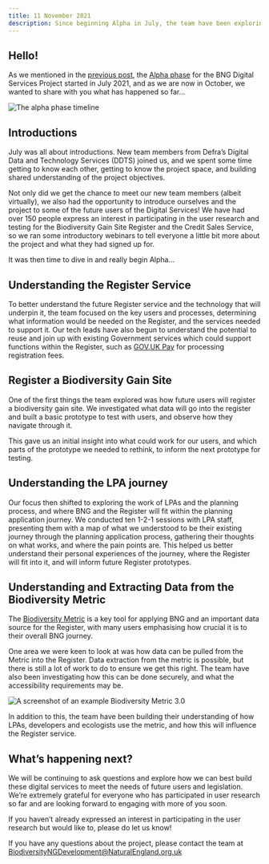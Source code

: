 ```yaml
---
title: 11 November 2021
description: Since beginning Alpha in July, the team have been exploring and validating the assumptions developed during Discovery. We have started looking at the technology which will underpin the Register, how users will add a site to the Register, as well as building our understanding of the Local Planning Authority (LPA) user journey and the Biodiversity Metric. 
---
```


## Hello! 

As we mentioned in the [previous post](/2021-11-01), the [Alpha phase](https://www.gov.uk/service-manual/agile-delivery/how-the-alpha-phase-works) for the BNG Digital Services Project started in July 2021, and as we are now in October, we wanted to share with you what has happened so far... 

![The alpha phase timeline](/2021-11-11-image-1.jpg)

## Introductions 

July was all about introductions. New team members from Defra’s Digital Data and Technology Services (DDTS) joined us, and we spent some time getting to know each other, getting to know the project space, and building shared understanding of the project objectives.  

Not only did we get the chance to meet our new team members (albeit virtually), we also had the opportunity to introduce ourselves and the project to some of the future users of the Digital Services! We have had over 150 people express an interest in participating in the user research and testing for the Biodiversity Gain Site Register and the Credit Sales Service, so we ran some introductory webinars to tell everyone a little bit more about the project and what they had signed up for.  

It was then time to dive in and really begin Alpha… 

## Understanding the Register Service 

To better understand the future Register service and the technology that will underpin it, the team focused on the key users and processes, determining what information would be needed on the Register, and the services needed to support it. Our tech leads have also begun to understand the potential to reuse and join up with existing Government services which could support functions within the Register, such as [GOV.UK Pay](https://www.payments.service.gov.uk/) for processing registration fees.   

## Register a Biodiversity Gain Site 

One of the first things the team explored was how future users will register a biodiversity gain site. We investigated what data will go into the register and built a basic prototype to test with users, and observe how they navigate through it.

This gave us an initial insight into what could work for our users, and which parts of the prototype we needed to rethink, to inform the next prototype for testing.  

## Understanding the LPA journey 

Our focus then shifted to exploring the work of LPAs and the planning process, and where BNG and the Register will fit within the planning application journey. We conducted ten 1-2-1 sessions with LPA staff, presenting them with a map of what we understood to be their existing journey through the planning application process, gathering their thoughts on what works, and where the pain points are. This helped us better understand their personal experiences of the journey, where the Register will fit into it, and will inform future Register prototypes. 

## Understanding and Extracting Data from the Biodiversity Metric  

The [Biodiversity Metric](https://www.gov.uk/government/news/biodiversity-30-metric-launched-in-new-sustainable-development-toolkit) is a key tool for applying BNG and an important data source for the Register, with many users emphasising how crucial it is to their overall BNG journey.  

One area we were keen to look at was how data can be pulled from the Metric into the Register. Data extraction from the metric is possible, but there is still a lot of work to do to ensure we get this right. The team have also been investigating how this can be done securely, and what the accessibility requirements may be. 

![A screenshot of an example Biodiversity Metric 3.0](/2021-11-11-image-2.png)

In addition to this, the team have been building their understanding of how LPAs, developers and ecologists use the metric, and how this will influence the Register service.  

## What’s happening next?  

We will be continuing to ask questions and explore how we can best build these digital services to meet the needs of future users and legislation. We’re extremely grateful for everyone who has participated in user research so far and are looking forward to engaging with more of you soon.  

If you haven’t already expressed an interest in participating in the user research but would like to, please do let us know! 

If you have any questions about the project, please contact the team at <BiodiversityNGDevelopment@NaturalEngland.org.uk>